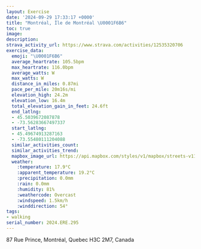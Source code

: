 ```yaml
---
layout: Exercise
date: '2024-09-29 17:33:17 +0000'
title: "Montréal, Île de Montréal \U0001F6B6"
toc: true
image:
description:
strava_activity_url: https://www.strava.com/activities/12535320706
exercise_data:
  emoji: "\U0001F6B6"
  average_heartrate: 105.5bpm
  max_heartrate: 116.0bpm
  average_watts: W
  max_watts: W
  distance_in_miles: 0.87mi
  pace_per_mile: 20m16s/mi
  elevation_high: 24.2m
  elevation_low: 16.4m
  total_elevation_gain_in_feet: 24.6ft
  end_latlng:
  - 45.5039672087878
  - -73.56283667497337
  start_latlng:
  - 45.49674913287163
  - -73.55480111204088
  similar_activities_count:
  similar_activities_trend:
  mapbox_image_url: https://api.mapbox.com/styles/v1/mapbox/streets-v11/static/path-5+787af2-1.0(kdutGvl%7D_MUjAu%40lB%7B%40tCOVIDM%40SCMG%5DUcAiAWSMIMC_%40%40_%40P%5BZqBfDORMVEBQ%3FQBa%40PSLIR%5D%60Bu%40dCi%40zBc%40%7CAe%40%7CBqA~DA%5CPb%40KNI%3FQI%7D%40q%40),pin-s-s+e5b22e(-73.55612,45.49718),pin-s-f+89ae00(-73.56280000000001,45.50253000000003)/auto/800x800?access_token=pk.eyJ1Ijoiam9zaGJlY2ttYW4iLCJhIjoiY205eWR2aDd1MWZ6djJrbXc4a3M0bWZleiJ9.XiG9OWkNcZk2QzjJbxLB4A
  weather:
    :temperature: 17.9°C
    :apparent_temperature: 19.2°C
    :precipitation: 0.0mm
    :rain: 0.0mm
    :humidity: 81%
    :weathercode: Overcast
    :windspeed: 1.5km/h
    :winddirection: 54°
tags:
- walking
serial_number: 2024.ERE.295
---
```

87 Rue Prince, Montréal, Quebec H3C 2M7, Canada
